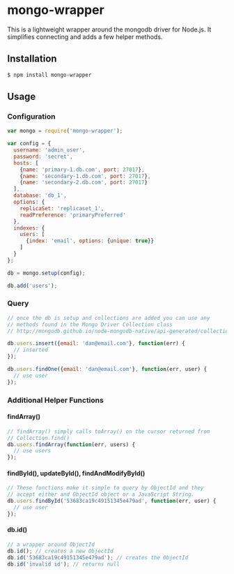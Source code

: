 # mongo-wrapper

This is a lightweight wrapper around the mongodb driver for Node.js. It simplifies connecting and adds a few helper methods.

## Installation

```bash
$ npm install mongo-wrapper
```

## Usage

### Configuration

```js
var mongo = require('mongo-wrapper');

var config = {
  username: 'admin_user',
  password: 'secret',
  hosts: [ 
    {name: 'primary-1.db.com', port: 27017}, 
    {name: 'secondary-1.db.com', port: 27017},
    {name: 'secondary-2.db.com', port: 27017} 
  ],
  database: 'db_1',
  options: {
    replicaSet: 'replicaset_1',
    readPreference: 'primaryPreferred'
  },
  indexes: {
    users: [
      {index: 'email', options: {unique: true}}
    ]
  }
};

db = mongo.setup(config);

db.add('users');
```

### Query

```js
// once the db is setup and collections are added you can use any
// methods found in the Mongo Driver Collection class
// http://mongodb.github.io/node-mongodb-native/api-generated/collection.html

db.users.insert({email: 'dan@email.com'}, function(err) {
  // inserted
});

db.users.findOne({email: 'dan@email.com'}, function(err, user) {
  // use user
});
```

### Additional Helper Functions

#### findArray()

```js
// findArray() simply calls toArray() on the cursor returned from
// Collection.find()
db.users.findArray(function(err, users) {
  // use users
});
```

#### findById(), updateById(), findAndModifyById()

```js
// These functions make it simple to query by ObjectId and they
// accept either and ObjectId object or a JavaScript String.
db.users.findById('53683ca19c49151345e479ad', function(err, user) {
  // use user
});
```

#### db.id()

```js
// a wrapper around ObjectId
db.id(); // creates a new ObjectId
db.id('53683ca19c49151345e479ad'); // creates the ObjectId
db.id('invalid id'); // returns null
```

